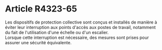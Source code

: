 # Article R4323-65

  
Les dispositifs de protection collective sont conçus et installés de manière à éviter leur interruption aux points d'accès aux postes de travail, notamment du fait de l'utilisation d'une échelle ou d'un escalier.   
Lorsque cette interruption est nécessaire, des mesures sont prises pour assurer une sécurité équivalente.